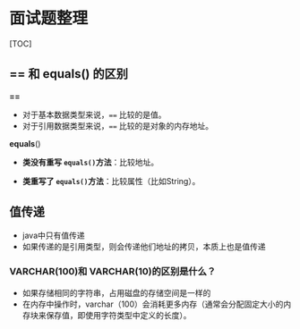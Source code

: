# 面试题整理

[TOC]

## == 和 equals() 的区别

**==**

- 对于基本数据类型来说，`==` 比较的是值。
- 对于引用数据类型来说，`==` 比较的是对象的内存地址。

**equals**()

- **类没有重写 `equals()`方法**：比较地址。

- **类重写了 `equals()`方法**：比较属性（比如String）。



## 值传递

- java中只有值传递
- 如果传递的是引用类型，则会传递他们地址的拷贝，本质上也是值传递



### VARCHAR(100)和 VARCHAR(10)的区别是什么？

- 如果存储相同的字符串，占用磁盘的存储空间是一样的
- 在内存中操作时，varchar（100）会消耗更多内存（通常会分配固定大小的内存块来保存值，即使用字符类型中定义的长度）。

























































